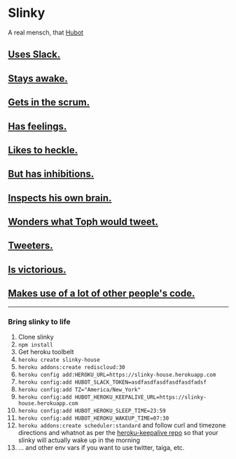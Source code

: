 # Slinky

A real mensch, that [Hubot](https://hubot.github.com)

## [Uses Slack.](https://github.com/irstacks/slinky/blob/master/package.json)
## [Stays awake.](https://registry.npmjs.org/hubot-heroku-keepalive/)
## [Gets in the scrum.](https://github.com/irstacks/slinky/blob/master/scripts/taiga.coffee)
## [Has feelings.](https://github.com/irstacks/slinky/blob/master/scripts/data/feelings.json)
## [Likes to heckle.](https://github.com/irstacks/slinky/blob/master/scripts/data/heckles.json)
## [But has inhibitions.](https://github.com/irstacks/slinky/blob/master/scripts/pep.coffee)
## [Inspects his own brain.](https://nodei.co/npm/hubot-brain-inspect/)
## [Wonders what Toph would tweet.](https://github.com/irstacks/slinky/blob/master/scripts/toph-tweets.coffee)
## [Tweeters.](https://registry.npmjs.org/hubot-tweets/)
## [Is victorious.](https://registry.npmjs.org/hubot-victory/)
## [Makes use of a lot of other people's code.](https://github.com/irstacks/slinky/blob/master/package.json)

----

### Bring slinky to life

1. Clone slinky
2. `npm install`
3. Get heroku toolbelt
4. `heroku create slinky-house`
5. `heroku addons:create rediscloud:30`
6. `heroku config add:HEROKU_URL=https://slinky-house.herokuapp.com`
7. `heroku config:add HUBOT_SLACK_TOKEN=asdfasdfasdfasdfasdfadsf`
12. `heroku config:add TZ="America/New_York"`
8. `heroku config:add HUBOT_HEROKU_KEEPALIVE_URL=https://slinky-house.herokuapp.com`
9. `heroku config:add HUBOT_HEROKU_SLEEP_TIME=23:59`
10. `heroku config:add HUBOT_HEROKU_WAKEUP_TIME=07:30`
11. `heroku addons:create scheduler:standard` and follow curl and timezone directions and whatnot as per the [heroku-keepalive repo](https://github.com/hubot-scripts/hubot-heroku-keepalive) so that your slinky will actually wake up in the morning
11. ... and other env vars if you want to use twitter, taiga, etc.

